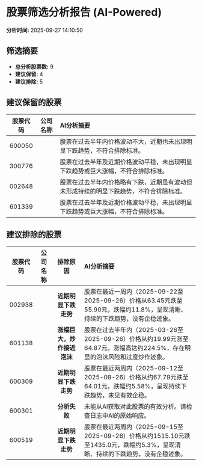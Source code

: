 # 股票筛选分析报告 (AI-Powered)

**分析时间:** 2025-09-27 14:10:50

## 筛选摘要

- **总分析股票数:** 9
- **建议保留:** 4
- **建议排除:** 5

## 建议保留的股票

| 股票代码 | 公司名称 | AI分析摘要 |
|:---:|:---:|:---|
| 600050 |  | 股票在过去半年内价格波动不大，近期也未出现明显下跌趋势，不符合排除标准。 |
| 300776 |  | 股票在过去半年及近期价格波动平稳，未出现明显下跌趋势或巨大涨幅，不符合排除标准。 |
| 002648 |  | 股票在过去半年内价格略有下跌，近期虽有波动但未形成持续的明显下跌趋势，不符合排除标准。 |
| 601339 |  | 股票在过去半年及近期价格波动平稳，未出现明显下跌趋势或巨大涨幅，不符合排除标准。 |

## 建议排除的股票

| 股票代码 | 公司名称 | 排除原因 | AI分析摘要 |
|:---:|:---:|:---:|:---|
| 002938 |  | **近期明显下跌走势** | 股票在最近一周内（2025-09-22至2025-09-26）价格从63.45元跌至55.90元，跌幅约11.8%，呈现清晰、持续的下跌趋势，没有企稳迹象。 |
| 601138 |  | **涨幅巨大，炒作接近泡沫** | 股票在过去半年内（2025-03-26至2025-09-26）价格从约19.99元涨至64.87元，涨幅高达约224.5%，存在明显的泡沫风险和过度炒作迹象。 |
| 600309 |  | **近期明显下跌走势** | 股票在最近两周内（2025-09-12至2025-09-26）价格从约67.79元跌至64.01元，跌幅约5.58%，呈现持续下跌趋势，未见有效企稳。 |
| 600301 |  | **分析失败** | 未能从AI获取对此股票的有效分析。请检查日志中AI的原始响应。 |
| 600519 |  | **近期明显下跌走势** | 股票在最近两周内（2025-09-15至2025-09-26）价格从约1515.10元跌至1435.0元，跌幅约5.3%，呈现清晰、持续的下跌趋势，没有企稳迹象。 |
